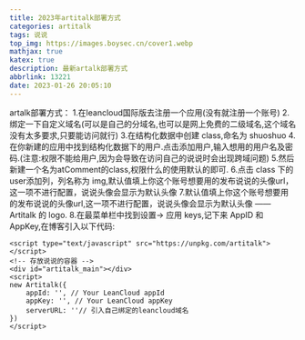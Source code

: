 ```yaml
---
title: 2023年artitalk部署方式
categories: artitalk
tags: 说说
top_img: https://images.boysec.cn/cover1.webp
mathjax: true
katex: true
description: 最新artalk部署方式
abbrlink: 13221
date: 2023-01-26 20:05:10
---
```

artalk部署方式：
1.在leancloud国际版去注册一个应用(没有就注册一个账号)
2.绑定一下自定义域名(可以是自己的分域名,也可以是网上免费的二级域名,这个域名没有太多要求,只要能访问就行)
3.在结构化数据中创建 class,命名为 shuoshuo
4.在你新建的应用中找到结构化数据下的用户.点击添加用户,输入想用的用户名及密码.(注意:权限不能给用户,因为会导致在访问自己的说说时会出现跨域问题)
5.然后新建一个名为atComment的class,权限什么的使用默认的即可.
6.点击 class 下的 user添加列，列名称为 img,默认值填上你这个账号想要用的发布说说的头像url，这一项不进行配置，说说头像会显示为默认头像
7.默认值填上你这个账号想要用的发布说说的头像url,这一项不进行配置，说说头像会显示为默认头像 —— Artitalk 的 logo.
8.在最菜单栏中找到设置-> 应用 keys,记下来 AppID 和 AppKey,在博客引入以下代码:
```<!-- 引用 artitalk -->
<script type="text/javascript" src="https://unpkg.com/artitalk"></script>
<!-- 存放说说的容器 -->
<div id="artitalk_main"></div>
<script>
new Artitalk({
    appId: '', // Your LeanCloud appId
    appKey: '', // Your LeanCloud appKey
    serverURL: ''// 引入自己绑定的leancloud域名
})
</script>
```
